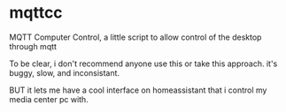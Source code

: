 # mqttcc
MQTT Computer Control, a little script to allow control of the desktop through mqtt

To be clear, i don't recommend anyone use this or take this approach. it's buggy, slow, and inconsistant.

BUT it lets me have a cool interface on homeassistant that i control my media center pc with.
